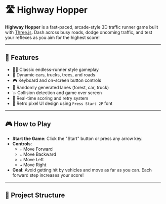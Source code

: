 # 🛣️ Highway Hopper

**Highway Hopper** is a fast-paced, arcade-style 3D traffic runner game built with [Three.js](https://threejs.org/). Dash across busy roads, dodge oncoming traffic, and test your reflexes as you aim for the highest score!

---

## 🚀 Features

- 🏃‍♂️ Classic endless-runner style gameplay
- 🚗 Dynamic cars, trucks, trees, and roads
- 🎮 Keyboard and on-screen button controls
- 🌳 Randomly generated lanes (forest, car, truck)
- 💥 Collision detection and game over screen
- 🧮 Real-time scoring and retry system
- 🎨 Retro pixel UI design using `Press Start 2P` font

---

## 🎮 How to Play

- **Start the Game**: Click the "Start" button or press any arrow key.
- **Controls**:
  - `↑` Move Forward
  - `↓` Move Backward
  - `←` Move Left
  - `→` Move Right
- **Goal**: Avoid getting hit by vehicles and move as far as you can. Each forward step increases your score!

---

## 📁 Project Structure

